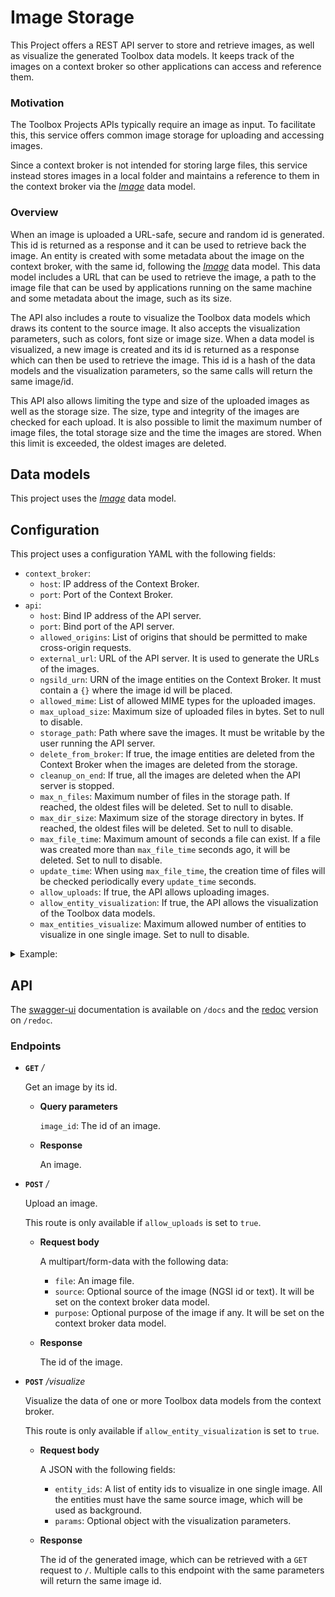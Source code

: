 # Image Storage

This Project offers a REST API server to store and retrieve images, as well as visualize the generated Toolbox data models. It keeps track of the images on a context broker so other applications can access and reference them.

### Motivation

The Toolbox Projects APIs typically require an image as input. To facilitate this, this service offers common image storage for uploading and accessing images.

Since a context broker is not intended for storing large files, this service instead stores images in a local folder and maintains a reference to them in the context broker via the _[Image](https://github.com/CommuniCityProject/communicity_toolbox/tree/master/docs/DataModels/Image)_ data model.

### Overview

When an image is uploaded a URL-safe, secure and random id is generated. This id is returned as a response and it can be used to retrieve back the image. An entity is created with some metadata about the image on the context broker, with the same id, following the _[Image](https://github.com/CommuniCityProject/communicity_toolbox/tree/master/docs/DataModels/Image)_ data model. This data model includes a URL that can be used to retrieve the image, a path to the image file that can be used by applications running on the same machine and some metadata about the image, such as its size.

The API also includes a route to visualize the Toolbox data models which draws its content to the source image. It also accepts the visualization parameters, such as colors, font size or image size. When a data model is visualized, a new image is created and its id is returned as a response which can then be used to retrieve the image. This id is a hash of the data models and the visualization parameters, so the same calls will return the same image/id.

This API also allows limiting the type and size of the uploaded images as well as the storage size. The size, type and integrity of the images are checked for each upload. It is also possible to limit the maximum number of image files, the total storage size and the time the images are stored. When this limit is exceeded, the oldest images are deleted.

## Data models

This project uses the _[Image](../../../docs/data-models.md)_ data model.

## Configuration

This project uses a configuration YAML with the following fields:

- ``context_broker``:
    - ``host``: IP address of the Context Broker.
    - ``port``: Port of the Context Broker.
- ``api``:
    - ``host``: Bind IP address of the API server.
    - ``port``: Bind port of the API server.
    - ``allowed_origins``: List of origins that should be permitted to make cross-origin requests.
    - ``external_url``: URL of the API server. It is used to generate the URLs of the images.
    - ``ngsild_urn``: URN of the image entities on the Context Broker. It must contain a ``{}`` where the image id will be placed.
    - ``allowed_mime``: List of allowed MIME types for the uploaded images.
    - ``max_upload_size``: Maximum size of uploaded files in bytes. Set to null to disable.
    - ``storage_path``: Path where save the images. It must be writable by the user running the API server.
    - ``delete_from_broker``: If true, the image entities are deleted from the Context Broker when the images are deleted from the storage.
    - ``cleanup_on_end``: If true, all the images are deleted when the API server is stopped.
    - ``max_n_files``: Maximum number of files in the storage path. If reached, the oldest files will be deleted. Set to null to disable.
    - ``max_dir_size``: Maximum size of the storage directory in bytes. If reached, the oldest files will be deleted. Set to null to disable.
    - ``max_file_time``: Maximum amount of seconds a file can exist. If a file was created more than ``max_file_time`` seconds ago, it will be deleted. Set to null to disable.
    - ``update_time``: When using ``max_file_time``, the creation time of files will be checked periodically every ``update_time`` seconds.
    - ``allow_uploads``: If true, the API allows uploading images.
    - ``allow_entity_visualization``: If true, the API allows the visualization of the Toolbox data models.
    - ``max_entities_visualize``: Maximum allowed number of entities to visualize in one single image. Set to null to disable.

<details>
<summary>Example:</summary>

```
context_broker:
  host: 192.168.0.100
  port: 1026  

api:
  host: 0.0.0.0
  port: 8080
  external_url: http://192.168.0.100:8080/
  ngsild_urn: "urn:ngsi-ld:Image:{}"
  allowed_origins: []
  allowed_mime:
    - image/png
    - image/jpeg
    - image/JPEG
    - image/bmp
    - image/jp2
    - image/tiff
  max_upload_size: 10e6
  storage_path: /home/user/toolbox/storage
  delete_from_broker: True
  cleanup_on_end: False
  max_n_files: 1e3
  max_dir_size: 10e9
  max_file_time: 2.592e+6 # 30 days
  update_time: 86400 # 1 day
  allow_uploads: True
  allow_entity_visualization: True
  max_entities_visualize: 100
```

</details>

## API

The [swagger-ui](https://github.com/swagger-api/swagger-ui) documentation is available on ``/docs`` and the [redoc](https://github.com/Redocly/redoc) version on ``/redoc``.

### Endpoints

- **``GET``** _/_

    Get an image by its id.

     - **Query parameters**
    
        ``image_id``: The id of an image.

    - **Response**

      An image.

    </details>

- **``POST``** _/_
    
    Upload an image.
    
    This route is only available if ``allow_uploads`` is set to ``true``.

    - **Request body**

        A multipart/form-data with the following data:

        - ``file``: An image file.
        - ``source``: Optional source of the image (NGSI id or text). It will be set on the context broker data model.
        - ``purpose``: Optional purpose of the image if any. It will be set on the context broker data model.

    - **Response**

        The id of the image.

- **``POST``** _/visualize_
    
    Visualize the data of one or more Toolbox data models from the context broker.

    This route is only available if ``allow_entity_visualization`` is set to ``true``.
    
    - **Request body**

        A JSON with the following fields:

        - ``entity_ids``: A list of entity ids to visualize in one single image. All the entities must have the same source image, which will be used as background.
        - ``params``: Optional object with the visualization parameters.

    - **Response**
    
      The id of the generated image, which can be retrieved with a ``GET`` request to ``/``.
      Multiple calls to this endpoint with the same parameters will return the same image id.